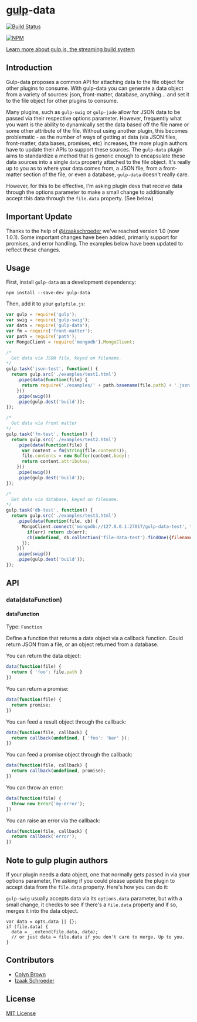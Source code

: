 # [gulp](https://github.com/wearefractal/gulp)-data

[![Build Status](https://travis-ci.org/colynb/gulp-data.png?branch=master)](https://travis-ci.org/colynb/gulp-data)

[![NPM](https://nodei.co/npm/gulp-data.png?stars&downloads)](https://npmjs.org/package/gulp-data)

[Learn more about gulp.js, the streaming build system](http://gulpjs.com)

## Introduction

Gulp-data proposes a common API for attaching data to the file object for other plugins to consume. With gulp-data you can generate a data object from a variety of sources: json, front-matter, database, anything... and set it to the file object for other plugins to consume.

Many plugins, such as ```gulp-swig``` or ```gulp-jade``` allow for JSON data to be passed via their respective options parameter. However, frequently what you want is the ability to dynamically set the data based off the file name or some other attribute of the file. Without using another plugin, this becomes problematic - as the number of ways of getting at data (via JSON files, front-matter, data bases, promises, etc) increases, the more plugin authors have to update their APIs to support these sources. The ```gulp-data``` plugin aims to standardize a method that is generic enough to encapsulate these data sources into a single ```data``` property attached to the file object. It's really up to you as to where your data comes from, a JSON file, from a front-matter section of the file, or even a database, ```gulp-data``` doesn't really care.

However, for this to be effective, I'm asking plugin devs that receive data through the options parameter to make a small change to additionally accept this data through the ```file.data``` property. (See below)

## Important Update

Thanks to the help of [@izaakschroeder](http://www.github.com/izaakschroeder) we've reached version 1.0 (now 1.0.1). Some important changes have been added, primarily support for promises, and error handling. The examples below have been updated to reflect these changes.

## Usage

First, install `gulp-data` as a development dependency:

```shell
npm install --save-dev gulp-data
```

Then, add it to your `gulpfile.js`:

```javascript
var gulp = require('gulp');
var swig = require('gulp-swig');
var data = require('gulp-data');
var fm = require('front-matter');
var path = require('path');
var MongoClient = require('mongodb').MongoClient;

/*
  Get data via JSON file, keyed on filename.
*/
gulp.task('json-test', function() {
  return gulp.src('./examples/test1.html')
    .pipe(data(function(file) {
      return require('./examples/' + path.basename(file.path) + '.json');
    }))
    .pipe(swig())
    .pipe(gulp.dest('build'));
});

/*
  Get data via front matter
*/
gulp.task('fm-test', function() {
  return gulp.src('./examples/test2.html')
    .pipe(data(function(file) {
      var content = fm(String(file.contents));
      file.contents = new Buffer(content.body);
      return content.attributes;
    }))
    .pipe(swig())
    .pipe(gulp.dest('build'));
});

/*
  Get data via database, keyed on filename.
*/
gulp.task('db-test', function() {
  return gulp.src('./examples/test3.html')
    .pipe(data(function(file, cb) {
      MongoClient.connect('mongodb://127.0.0.1:27017/gulp-data-test', function(err, db) {
        if(err) return cb(err);
        cb(undefined, db.collection('file-data-test').findOne({filename: path.basename(file.path)}));
      });
    }))
    .pipe(swig())
    .pipe(gulp.dest('build'));
});

```

## API

### data(dataFunction)

#### dataFunction
Type: `Function`

Define a function that returns a data object via a callback function. Could return JSON from a file, or an object returned from a database.

You can return the data object:
```javascript
data(function(file) {
  return { 'foo': file.path }
})
```

You can return a promise:
```javascript
data(function(file) {
  return promise;
})
```

You can feed a result object through the callback:
```javascript
data(function(file, callback) {
  return callback(undefined, { 'foo': 'bar' });
})
```

You can feed a promise object through the callback:
```javascript
data(function(file, callback) {
  return callback(undefined, promise);
})
```

You can throw an error:
```javascript
data(function(file) {
  throw new Error('my-error');
})
```

You can raise an error via the callback:
```javascript
data(function(file, callback) {
  return callback('error');
})
```

## Note to gulp plugin authors

If your plugin needs a data object, one that normally gets passed in via your options parameter, I'm asking if you could please update the plugin to accept data from the ```file.data``` property. Here's how you can do it:

```gulp-swig``` usually accepts data via its ```options.data``` parameter, but with a small change, it checks to see if there's a ```file.data``` property and if so, merges it into the data object.

```
var data = opts.data || {};
if (file.data) {
  data = _.extend(file.data, data);
  // or just data = file.data if you don't care to merge. Up to you.
}
```

## Contributors

- [Colyn Brown](https://github.com/colynb)
- [Izaak Schroeder](https://github.com/izaakschroeder)


## License

[MIT License](http://en.wikipedia.org/wiki/MIT_License)

[npm-url]: https://npmjs.org/package/gulp-data
[npm-image]: https://badge.fury.io/js/gulp-data.png

[travis-url]: http://travis-ci.org/colynb/gulp-data
[travis-image]: https://secure.travis-ci.org/colynb/gulp-data.png?branch=master
